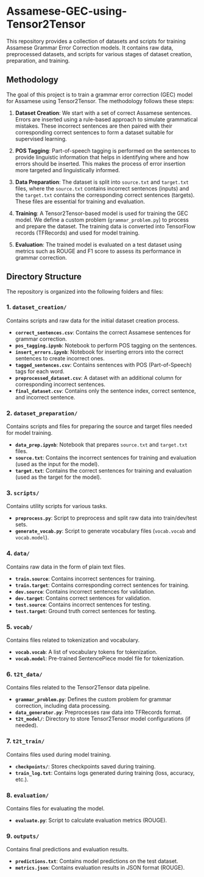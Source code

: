 # Assamese-GEC-using-Tensor2Tensor

This repository provides a collection of datasets and scripts for training Assamese Grammar Error Correction models. It contains raw data, preprocessed datasets, and scripts for various stages of dataset creation, preparation, and training.

## Methodology

The goal of this project is to train a grammar error correction (GEC) model for Assamese using Tensor2Tensor. The methodology follows these steps:

1. **Dataset Creation**: We start with a set of correct Assamese sentences. Errors are inserted using a rule-based approach to simulate grammatical mistakes. These incorrect sentences are then paired with their corresponding correct sentences to form a dataset suitable for supervised learning.

2. **POS Tagging**: Part-of-speech tagging is performed on the sentences to provide linguistic information that helps in identifying where and how errors should be inserted. This makes the process of error insertion more targeted and linguistically informed.

3. **Data Preparation**: The dataset is split into `source.txt` and `target.txt` files, where the `source.txt` contains incorrect sentences (inputs) and the `target.txt` contains the corresponding correct sentences (targets). These files are essential for training and evaluation.

4. **Training**: A Tensor2Tensor-based model is used for training the GEC model. We define a custom problem (`grammar_problem.py`) to process and prepare the dataset. The training data is converted into TensorFlow records (TFRecords) and used for model training.

5. **Evaluation**: The trained model is evaluated on a test dataset using metrics such as ROUGE and F1 score to assess its performance in grammar correction.

## Directory Structure

The repository is organized into the following folders and files:

### 1. `dataset_creation/`
Contains scripts and raw data for the initial dataset creation process.

- **`correct_sentences.csv`**: Contains the correct Assamese sentences for grammar correction.
- **`pos_tagging.ipynb`**: Notebook to perform POS tagging on the sentences.
- **`insert_errors.ipynb`**: Notebook for inserting errors into the correct sentences to create incorrect ones.
- **`tagged_sentences.csv`**: Contains sentences with POS (Part-of-Speech) tags for each word.
- **`preprocessed_dataset.csv`**: A dataset with an additional column for corresponding incorrect sentences.
- **`final_dataset.csv`**: Contains only the sentence index, correct sentence, and incorrect sentence.

### 2. `dataset_preparation/`
Contains scripts and files for preparing the source and target files needed for model training.

- **`data_prep.ipynb`**: Notebook that prepares `source.txt` and `target.txt` files.
- **`source.txt`**: Contains the incorrect sentences for training and evaluation (used as the input for the model).
- **`target.txt`**: Contains the correct sentences for training and evaluation (used as the target for the model).

### 3. `scripts/`
Contains utility scripts for various tasks.

- **`preprocess.py`**: Script to preprocess and split raw data into train/dev/test sets.
- **`generate_vocab.py`**: Script to generate vocabulary files (`vocab.vocab` and `vocab.model`).

### 4. `data/`
Contains raw data in the form of plain text files.

- **`train.source`**: Contains incorrect sentences for training.
- **`train.target`**: Contains corresponding correct sentences for training.
- **`dev.source`**: Contains incorrect sentences for validation.
- **`dev.target`**: Contains correct sentences for validation.
- **`test.source`**: Contains incorrect sentences for testing.
- **`test.target`**: Ground truth correct sentences for testing.

### 5. `vocab/`
Contains files related to tokenization and vocabulary.

- **`vocab.vocab`**: A list of vocabulary tokens for tokenization.
- **`vocab.model`**: Pre-trained SentencePiece model file for tokenization.

### 6. `t2t_data/`
Contains files related to the Tensor2Tensor data pipeline.

- **`grammar_problem.py`**: Defines the custom problem for grammar correction, including data processing.
- **`data_generator.py`**: Preprocesses raw data into TFRecords format.
- **`t2t_model/`**: Directory to store Tensor2Tensor model configurations (if needed).

### 7. `t2t_train/`
Contains files used during model training.

- **`checkpoints/`**: Stores checkpoints saved during training.
- **`train_log.txt`**: Contains logs generated during training (loss, accuracy, etc.).

### 8. `evaluation/`
Contains files for evaluating the model.

- **`evaluate.py`**: Script to calculate evaluation metrics (ROUGE).

### 9. `outputs/`
Contains final predictions and evaluation results.

- **`predictions.txt`**: Contains model predictions on the test dataset.
- **`metrics.json`**: Contains evaluation results in JSON format (ROUGE).

